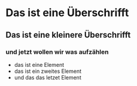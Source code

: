 # Das ist eine Überschrifft
## Das ist eine kleinere Überschrifft
### und jetzt wollen wir was aufzählen
* das ist eine Element
* das ist ein zweites Element
* und das das letzet Element